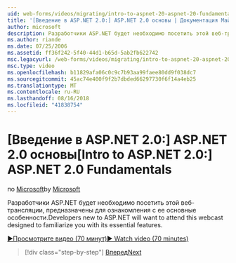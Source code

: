 ```yaml
---
uid: web-forms/videos/migrating/intro-to-aspnet-20-aspnet-20-fundamentals
title: '[Введение в ASP.NET 2.0:] ASP.NET 2.0 основы | Документация Майкрософт'
author: microsoft
description: Разработчики ASP.NET будет необходимо посетить этой веб-трансляции, предназначены для ознакомления с ее основные особенности.
ms.author: riande
ms.date: 07/25/2006
ms.assetid: ff36f242-5f40-44d1-b65d-5ab2fb622742
msc.legacyurl: /web-forms/videos/migrating/intro-to-aspnet-20-aspnet-20-fundamentals
msc.type: video
ms.openlocfilehash: b11829afa06c0c9c7b93aa99faee80dd9f038dc7
ms.sourcegitcommit: 45ac74e400f9f2b7dbded66297730f6f14a4eb25
ms.translationtype: MT
ms.contentlocale: ru-RU
ms.lasthandoff: 08/16/2018
ms.locfileid: "41838754"
---
```

<a name="intro-to-aspnet-20-aspnet-20-fundamentals"></a><span data-ttu-id="2fc66-103">[Введение в ASP.NET 2.0:] ASP.NET 2.0 основы</span><span class="sxs-lookup"><span data-stu-id="2fc66-103">[Intro to ASP.NET 2.0:] ASP.NET 2.0 Fundamentals</span></span>
====================
<span data-ttu-id="2fc66-104">по [Microsoft](https://github.com/microsoft)</span><span class="sxs-lookup"><span data-stu-id="2fc66-104">by [Microsoft](https://github.com/microsoft)</span></span>

<span data-ttu-id="2fc66-105">Разработчики ASP.NET будет необходимо посетить этой веб-трансляции, предназначены для ознакомления с ее основные особенности.</span><span class="sxs-lookup"><span data-stu-id="2fc66-105">Developers new to ASP.NET will want to attend this webcast designed to familiarize you with its essential features.</span></span>

[<span data-ttu-id="2fc66-106">&#9654;Просмотрите видео (70 минут)</span><span class="sxs-lookup"><span data-stu-id="2fc66-106">&#9654; Watch video (70 minutes)</span></span>](https://channel9.msdn.com/Blogs/ASP-NET-Site-Videos/intro-to-aspnet-20-aspnet-20-fundamentals)

> [!div class="step-by-step"]
> [<span data-ttu-id="2fc66-107">Вперед</span><span class="sxs-lookup"><span data-stu-id="2fc66-107">Next</span></span>](intro-to-aspnet-20-user-interface-elements.md)
